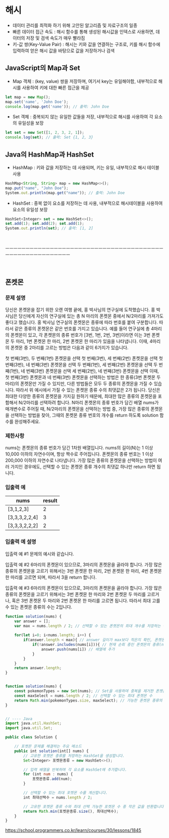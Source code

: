 # 해시
- 데이터 관리를 최적화 하기 위해 고안된 알고리즘 및 자료구조의 일종
- 빠른 데이터 접근 속도 : 해시 함수를 통해 생성된 해시값을 인덱스로 사용하면, 데이터의 저장 및 검색 속도가 매우 빨라짐
- 키-값 쌍(Key-Value Pair) : 해시는 키와 값을 연결하는 구조로, 키를 해시 함수에 입력하여 얻은 해시 값을 바탕으로 값을 저장하거나 검색

## JavaScript의 Map과 Set

- Map 객체 : (key, value) 쌍을 저장하며, 여기서 key는 유일해야함, 내부적으로 해시를 사용하여 키에 대한 빠른 접근을 제공
```jsx
let map = new Map();
map.set('name', 'John Doe');
console.log(map.get('name')); // 출력: John Doe
```

- Set 객체 : 중복되지 않는 유일한 값들을 저장, 내부적으로 해시를 사용하여 각 요소의 유일성을 보장
```jsx
let set = new Set([1, 2, 3, 2, 1]);
console.log(set); // 출력: Set {1, 2, 3}

```

## Java의 HashMap과 HashSet 

- HashMap : 키와 값을 저장하는 데 사용되며, 키는 유일, 내부적으로 해시 테이블 사용
```jsx
HashMap<String, String> map = new HashMap<>();
map.put("name", "John Doe");
System.out.println(map.get("name")); // 출력: John Doe

```

- HashSet : 중복 없이 요소를 저장하는 데 사용, 내부적으로 해시테이블을 사용하여 요소의 유일성 보장

```jsx
HashSet<Integer> set = new HashSet<>();
set.add(1); set.add(2); set.add(1);
System.out.println(set); // 출력: [1, 2]

```

</br>

ㅡㅡㅡㅡㅡㅡㅡㅡㅡㅡㅡㅡㅡㅡㅡㅡㅡㅡㅡㅡㅡㅡㅡㅡㅡㅡㅡㅡㅡㅡㅡㅡㅡㅡㅡㅡㅡㅡㅡㅡㅡㅡㅡㅡㅡㅡㅡㅡㅡㅡㅡㅡㅡㅡㅡ

</br>

## 폰켓몬

### 문제 설명
당신은 폰켓몬을 잡기 위한 오랜 여행 끝에, 홍 박사님의 연구실에 도착했습니다. 홍 박사님은 당신에게 자신의 연구실에 있는 총 N 마리의 폰켓몬 중에서 N/2마리를 가져가도 좋다고 했습니다.
홍 박사님 연구실의 폰켓몬은 종류에 따라 번호를 붙여 구분합니다. 따라서 같은 종류의 폰켓몬은 같은 번호를 가지고 있습니다. 예를 들어 연구실에 총 4마리의 폰켓몬이 있고, 각 폰켓몬의 종류 번호가 [3번, 1번, 2번, 3번]이라면 이는 3번 폰켓몬 두 마리, 1번 폰켓몬 한 마리, 2번 폰켓몬 한 마리가 있음을 나타냅니다. 이때, 4마리의 폰켓몬 중 2마리를 고르는 방법은 다음과 같이 6가지가 있습니다.

첫 번째(3번), 두 번째(1번) 폰켓몬을 선택
첫 번째(3번), 세 번째(2번) 폰켓몬을 선택
첫 번째(3번), 네 번째(3번) 폰켓몬을 선택
두 번째(1번), 세 번째(2번) 폰켓몬을 선택
두 번째(1번), 네 번째(3번) 폰켓몬을 선택
세 번째(2번), 네 번째(3번) 폰켓몬을 선택
이때, 첫 번째(3번) 폰켓몬과 네 번째(3번) 폰켓몬을 선택하는 방법은 한 종류(3번 폰켓몬 두 마리)의 폰켓몬만 가질 수 있지만, 다른 방법들은 모두 두 종류의 폰켓몬을 가질 수 있습니다. 따라서 위 예시에서 가질 수 있는 폰켓몬 종류 수의 최댓값은 2가 됩니다.
당신은 최대한 다양한 종류의 폰켓몬을 가지길 원하기 때문에, 최대한 많은 종류의 폰켓몬을 포함해서 N/2마리를 선택하려 합니다. N마리 폰켓몬의 종류 번호가 담긴 배열 nums가 매개변수로 주어질 때, N/2마리의 폰켓몬을 선택하는 방법 중, 가장 많은 종류의 폰켓몬을 선택하는 방법을 찾아, 그때의 폰켓몬 종류 번호의 개수를 return 하도록 solution 함수를 완성해주세요.

### 제한사항
nums는 폰켓몬의 종류 번호가 담긴 1차원 배열입니다.
nums의 길이(N)는 1 이상 10,000 이하의 자연수이며, 항상 짝수로 주어집니다.
폰켓몬의 종류 번호는 1 이상 200,000 이하의 자연수로 나타냅니다.
가장 많은 종류의 폰켓몬을 선택하는 방법이 여러 가지인 경우에도, 선택할 수 있는 폰켓몬 종류 개수의 최댓값 하나만 return 하면 됩니다.

### 입출력 예
|nums|	result|
|-|-|
|[3,1,2,3]	|2|
|[3,3,3,2,2,4]	|3|
|[3,3,3,2,2,2]	|2|


### 입출력 예 설명
입출력 예 #1
문제의 예시와 같습니다.

입출력 예 #2
6마리의 폰켓몬이 있으므로, 3마리의 폰켓몬을 골라야 합니다.
가장 많은 종류의 폰켓몬을 고르기 위해서는 3번 폰켓몬 한 마리, 2번 폰켓몬 한 마리, 4번 폰켓몬 한 마리를 고르면 되며, 따라서 3을 return 합니다.

입출력 예 #3
6마리의 폰켓몬이 있으므로, 3마리의 폰켓몬을 골라야 합니다.
가장 많은 종류의 폰켓몬을 고르기 위해서는 3번 폰켓몬 한 마리와 2번 폰켓몬 두 마리를 고르거나, 혹은 3번 폰켓몬 두 마리와 2번 폰켓몬 한 마리를 고르면 됩니다. 따라서 최대 고를 수 있는 폰켓몬 종류의 수는 2입니다.


```jsx
function solution(nums) {
    var answer = [];
    var max = nums.length / 2; // 선택할 수 있는 폰켓몬의 최대 개수를 저장하는 변수
    
    for(let i=0; i<nums.length; i++) {
        if(answer.length < max){ // answer 길이가 max보다 작은지 확인, 폰켓몬의 최대 개수를 초과하지 않는 조건 
            if(!answer.includes(nums[i])){ // 현재 순회 중인 폰켓몬의 종류(num[i])가 answer배열에 포함되어 있는지 확인
                answer.push(nums[i]) // 배열에 추가
            }
        }
    }
    return answer.length;
}


function solution(nums) {
    const pokemonTypes = new Set(nums); // Set을 사용하여 중복을 제거한 폰켓몬 종류 생성
    const maxSelect = nums.length / 2; // 선택할 수 있는 최대 폰켓몬 수
    return Math.min(pokemonTypes.size, maxSelect); // 가능한 폰켓몬 종류의 최댓값과 선택할 수 있는 최대 개수 중 더 작은 값을 반환
}


// ---- Java
import java.util.HashSet;
import java.util.Set;

public class Solution {

    // 포켓몬 문제를 해결하는 주요 메소드
    public int solution(int[] nums) {
        // 고유한 포켓몬 종류를 저장하는 HashSet을 생성합니다.
        Set<Integer> 포켓몬종류 = new HashSet<>();

        // 입력 배열을 반복하며 각 요소를 HashSet에 추가합니다.
        for (int num : nums) {
            포켓몬종류.add(num);
        }

        // 선택할 수 있는 최대 포켓몬 수를 계산합니다.
        int 최대선택수 = nums.length / 2;

        // 고유한 포켓몬 종류 수와 최대 선택 가능한 포켓몬 수 중 작은 값을 반환합니다.
        return Math.min(포켓몬종류.size(), 최대선택수);
    }
}

```

https://school.programmers.co.kr/learn/courses/30/lessons/1845





























